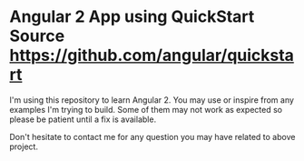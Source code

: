 # Angular 2 App using QuickStart Source https://github.com/angular/quickstart

I'm using this repository to learn Angular 2. 
You may use or inspire from any examples I'm trying to build. Some of them may not work as expected so please be patient until a fix is available.
 
 Don't hesitate to contact me for any question you may have related to above project.
 
 
